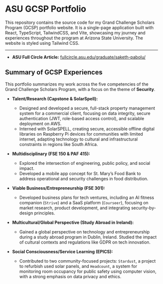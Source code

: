# ASU GCSP Portfolio

This repository contains the source code for my Grand Challenge Scholars Program (GCSP) portfolio website. It is a single-page application built with React, TypeScript, TailwindCSS, and Vite, showcasing my journey and experiences throughout the program at Arizona State University. The website is styled using Tailwind CSS.

---

- **ASU Full Circle Article:** [fullcircle.asu.edu/graduate/saketh-pabolu/](https://fullcircle.asu.edu/graduate/saketh-pabolu/)

## Summary of GCSP Experiences

This portfolio summarizes my work across the five competencies of the Grand Challenge Scholars Program, with a focus on the theme of **Security**.

- **Talent/Research (Capstone & SolarSpell):**
  - Designed and developed a secure, full-stack property management system for a commercial client, focusing on data integrity, secure authentication (JWT, role-based access control), and scalable deployment on AWS.
  - Interned with SolarSPELL, creating secure, accessible offline digital libraries on Raspberry Pi devices for communities with limited internet, adapting technology to cultural and infrastructural constraints in regions like South Africa.

- **Multidisciplinary (FSE 150 & PAF 415):**
  - Explored the intersection of engineering, public policy, and social impact.
  - Developed a mobile app concept for St. Mary’s Food Bank to address operational and security challenges in food distribution.

- **Viable Business/Entrepreneurship (FSE 301):**
  - Developed business plans for tech ventures, including an AI fitness companion (`Strive`) and a SaaS platform (`Courseer`), focusing on market research, product development, and integrating security-by-design principles.

- **Multicultural/Global Perspective (Study Abroad in Ireland):**
  - Gained a global perspective on technology and entrepreneurship during a study abroad program in Dublin, Ireland. Studied the impact of cultural contexts and regulations like GDPR on tech innovation.

- **Social Consciousness/Service Learning (EPICS):**
  - Contributed to two community-focused projects: `Stardust`, a project to refurbish used solar panels, and `Headcount`, a system for monitoring room occupancy for public safety using computer vision, with a strong emphasis on data privacy and ethics.

